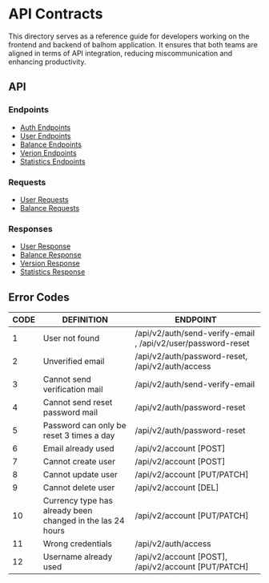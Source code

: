 # API Contracts

This directory serves as a reference guide for developers working on the frontend and backend of balhom application. It ensures that both teams are aligned in terms of API integration, reducing miscommunication and enhancing productivity.


## API

### Endpoints

* [Auth Endpoints](./endpoints/auth-endpoints.md)
* [User Endpoints](./endpoints/user-endpoints.md)
* [Balance Endpoints](./endpoints/balance-endpoints.md)
* [Verion Endpoints](./endpoints/version-endpoints.md)
* [Statistics Endpoints](./endpoints/statistics-endpoints.md)

### Requests

* [User Requests](./requests/user-requests.md)
* [Balance Requests](./requests/balance-requests.md)

### Responses

* [User Response](./responses/user-response.md)
* [Balance Response](./responses/balance-responses.md)
* [Version Response](./responses/version-response.md)
* [Statistics Response](./responses/statistics-responses.md)


## Error Codes

| CODE | DEFINITION                                                 | ENDPOINT                                                     |
| ---- | ---------------------------------------------------------- | ------------------------------------------------------------ |
| 1    | User not found                                             | /api/v2/auth/send-verify-email , /api/v2/user/password-reset |
| 2    | Unverified email                                           | /api/v2/auth/password-reset, /api/v2/auth/access             |
| 3    | Cannot send verification mail                              | /api/v2/auth/send-verify-email                               |
| 4    | Cannot send reset password mail                            | /api/v2/auth/password-reset                                  |
| 5    | Password can only be reset 3 times a day                   | /api/v2/auth/password-reset                                  |
| 6    | Email already used                                         | /api/v2/account [POST]                                       |
| 7    | Cannot create user                                         | /api/v2/account [POST]                                       |
| 8    | Cannot update user                                         | /api/v2/account [PUT/PATCH]                                  |
| 9    | Cannot delete user                                         | /api/v2/account [DEL]                                        |
| 10   | Currency type has already been changed in the las 24 hours | /api/v2/account [PUT/PATCH]                                  |
| 11   | Wrong credentials                                          | /api/v2/auth/access                                          |
| 12   | Username already used                                      | /api/v2/account [POST], /api/v2/account [PUT/PATCH]          |
